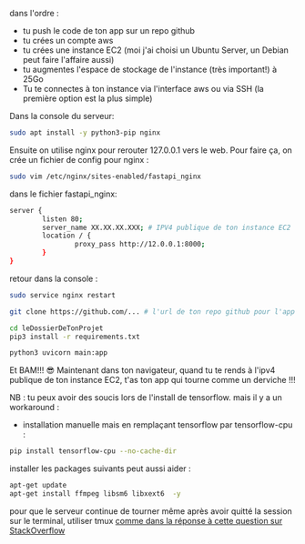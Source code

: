 dans l'ordre : 
- tu push le code de ton app sur un repo github
- tu crées un compte aws
- tu crées une instance EC2 (moi j'ai choisi un Ubuntu Server, un Debian peut faire l'affaire aussi)
- tu augmentes l'espace de stockage de l'instance (très important!) à 25Go
- Tu te connectes à ton instance via l'interface aws ou via SSH (la première option est la plus simple)

Dans la console du serveur:
```bash
sudo apt install -y python3-pip nginx
```

Ensuite on utilise nginx pour rerouter 127.0.0.1 vers le web. Pour faire ça, on crée un fichier de config pour nginx :
```bash
sudo vim /etc/nginx/sites-enabled/fastapi_nginx
```
dans le fichier fastapi_nginx:
```bash
server {
        listen 80;
        server_name XX.XX.XX.XXX; # IPV4 publique de ton instance EC2
        location / {
                proxy_pass http://12.0.0.1:8000;
        }
}
```

retour dans la console :
```bash
sudo service nginx restart
```

```bash
git clone https://github.com/... # l'url de ton repo github pour l'app
```

```bash
cd leDossierDeTonProjet
pip3 install -r requirements.txt
```

```bash
python3 uvicorn main:app
```

Et BAM!!! :sunglasses:
Maintenant dans ton navigateur, quand tu te rends à l'ipv4 publique de ton instance EC2, t'as ton app qui tourne comme un derviche !!! 

NB : tu peux avoir des soucis lors de l'install de tensorflow. mais il y a un workaround :
- installation manuelle mais en remplaçant tensorflow par tensorflow-cpu :
```bash
pip install tensorflow-cpu --no-cache-dir
```

installer les packages suivants peut aussi aider :
```bash
apt-get update
apt-get install ffmpeg libsm6 libxext6  -y
```

pour que le serveur continue de tourner même après avoir quitté la session sur le terminal, utiliser tmux [comme dans la réponse à cette question sur StackOverflow](https://stackoverflow.com/questions/47823240/keep-running-a-python-script-on-aws-ec2-even-if-cli-session-is-closed)